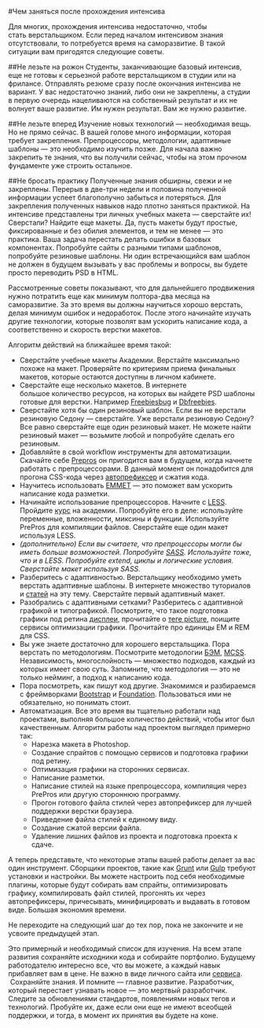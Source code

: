 #Чем заняться после прохождения интенсива

Для многих, прохождения интенсива недостаточно, чтобы стать верстальщиком. Если перед началом интенсивом знания отсутствовали, то потребуется время на саморазвитие. В такой ситуации вам пригодятся следующие советы.

##Не лезьте на рожон
Студенты, заканчивающие базовый интенсив, еще не готовы к серьезной работе верстальщиком в студии или на фрилансе. Отправлять резюме сразу после окончания интенсива не вариант. У вас недостаточно знаний, либо они не закреплены, а студии в первую очередь нацеливаются на собственный результат и их не волнует ваше развитие. Им нужен результат. Вам же нужно развитие.

##Не лезьте вперед
Изучение новых технологий — необходимая вещь. Но не прямо сейчас. В вашей голове много информации, которая требует закрепления. Препроцессоры, методологии, адаптивные шаблоны — это необходимо изучить позже. Для начала важно закрепить те знания, что вы получили сейчас, чтобы на этом прочном фундаменте уже строить остальное.

##Не бросать практику
Полученные знания обширны, свежи и не закреплены. Перерыв в две-три недели и половина полученной информации успеет благополучно забыться и потеряться. Для закрепления полученных навыков надо плотно заняться практикой. На интенсиве представлены три личных учебных макета — сверстайте их! Сверстали? Найдите еще макеты. Да, пусть макеты будут простые, фиксированные и без обилия элементов, и тем не менее — это практика. Ваша задача перестать делать ошибки в базовых компонентах. Попробуйте сайты с разными типами шаблонов, попробуйте резиновые шаблоны. Ни один встречающийся вам шаблон не должен в будущем вызывать у вас проблемы и вопросы, вы будете просто переводить PSD в HTML.

Рассмотренные советы показывают, что для дальнейшего продвижения нужно потратить еще как минимум полтора-два месяца на саморазвитие. За это время вы должны научиться хорошо верстать, делая минимум ошибок и недоработок. После этого начинайте изучать другие технологии, которые позволят вам ускорить написание кода, а соответственно и скорость верстки макетов.

Алгоритм действий на ближайшее время такой:

* Сверстайте учебные макеты Академии. Верстайте максимально похоже на макет. Проверяйте по критериям приема финальных макетов, которые остаются доступны в личном кабинете.
* Сверстайте еще несколько макетов. В интернете большое количество ресурсов, на которых вы найдете PSD шаблоны готовые для верстки. Например [Freebiesbug](http://freebiesbug.com/psd-freebies/website-template/) и [Dbfreebies](http://dbfreebies.co/templates).
* Сверстайте хотя бы один резиновый шаблон. Если вы не верстали резиновую Седону — сверстайте. Уже верстали резиновую Седону? Все равно сверстайте еще один резиновый макет. Не можете найти резиновый макет — возьмите любой и попробуйте сделать его резиновым. 
* Добавляйте в свой workflow инструменты для автоматизации. Скачайте себе [Prepros](https://prepros.io/) он пригодится вам в будущем, когда начнете работать с препроцессорами. В данный момент он понадобится для прогона CSS-кода через [автопрефиксер](http://habrahabr.ru/company/evilmartians/blog/176909/) и сжатия кода.
* Научитесь использовать [EMMET](http://docs.emmet.io/) — это поможет вам ускорить написание кода разметки.
* Начинайте использование препроцессоров. Начните с [LESS](http://lesscss.org/features/). Пройдите [курс](https://htmlacademy.ru/courses/85) на академии. Попробуйте его в деле: используйте переменные, вложенности, миксины и функции. Используйте PrePros для компиляции файлов. Сверстайте еще один макет используя LESS.
* *(дополнительно) Если вы считаете, что препроцессоры могли бы иметь больше возможностей. Попробуйте [SASS](http://sass-lang.com/guide). Используйте тоже, что и в LESS. Попробуйте extend, циклы и логические условия. Сверстайте макет используя SASS.*
* Разберитесь с адаптивностью. Верстальщику необходимо уметь верстать адаптивные шаблоны. В интернете множество туториалов и [статей](http://habrahabr.ru/post/119127/) на эту тему. Сверстайте первый адаптивный макет.
* Разобрались с адаптивными сетками? Разберитесь с адаптивной графикой и типографикой. Посмотрите, что такое подготовка графики под ретина [дисплеи](http://habrahabr.ru/post/150071/), прочитайте о [теге picture](http://habrahabr.ru/post/145376/), поищите сервисы оптимизации графики. Прочитайте про единицы EM и REM для CSS.
* Вы уже знаете достаточно для хорошего верстальщика. Пора верстать по методологиям. Посмотрите методологии [БЭМ](http://frontender.info/MindBEMding/), [MCSS](http://rhr.me/pres/mcss/). Независимость, многослойность — множество подходов, каждый из которых имеет свою суть. Запомните, что методология — это не только нейминг, а подход к написанию кода.
* Пора посмотреть, как пишут код другие. Знакомимся и разбираемся с фреймворками [Bootstrap](http://getbootstrap.com/) и [Foundation](http://foundation.zurb.com/). Пользоваться ими не обязательно, но понимать стоит.
* Автоматизация. Все это время вы тщательно работали над проектами, выполняя большое количество действий, чтобы итог был качественным. Алгоритм работы над проектом выглядел примерно так:
  * Нарезка макета в Photoshop.
  * Создание спрайтов с помощью сервисов и подготовка графики под ретину.
  * Оптимизация графики на сторонних сервисах.
  * Написание разметки.
  * Написание стилей на языке препроцессора, компиляция через PrePros или другую стороннюю программу.
  * Прогон готового файла стилей через автопрефиксер для лучшей поддержки верстки браузера.
  * Приведение файла стилей к единому виду.
  * Создание сжатой версии файла.
  * Удаление лишних файлов из проекта и подготовка проекта к сдаче.

А теперь представьте, что некоторые этапы вашей работы делает за вас один инструмент. Сборщики проектов, такие как [Grunt](http://gruntjs.com/) или [Gulp](http://gulpjs.com/) требуют установки и настройки. Вы можете настроить под себя необходимые плагины, которые будут собирать вам спрайты, оптимизировать графику, компилировать файл стилей, прогонять их через автопрефиксеры, причесывать, минифицировать и выдавать в готовом виде. Большая экономия времени.

Не переходите на следующий шаг до тех пор, пока не закончите и не усвоите предыдущей этап.

Это примерный и необходимый список для изучения. На всем этапе развития сохраняйте исходники кода и собирайте портфолио. Будущему работодателю интересно все, что вы можете, а каждый навык прибавляет вам в цене. Не важно в виде личного сайта или [сервиса](http://brainstorage.me/).  Сохраняйте знания.
И помните — главное развитие. Разработчик, который перестает узнавать новое — это мертвый разработчик. Следите за обновлениями стандартов, появлениями новых тегов и технологий. Пробуйте их, даже если они еще не имеют всеобщей поддержки, и тогда, в момент их принятия вы будете на коне.
